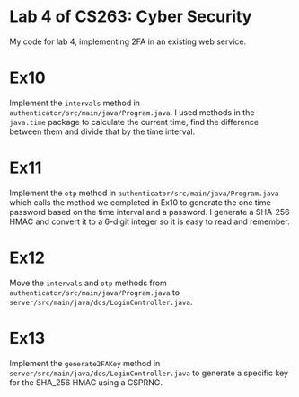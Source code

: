 # Lab 4 of CS263: Cyber Security

My code for lab 4, implementing 2FA in an existing web service.

# Ex10

Implement the `intervals` method in `authenticator/src/main/java/Program.java`. I used methods in the `java.time` package to calculate the current time, find the difference between them and divide that by the time interval.

# Ex11

Implement the `otp` method in `authenticator/src/main/java/Program.java` which calls the method we completed in Ex10 to generate the one time password based on the time interval and a password. I generate a SHA-256 HMAC and convert it to a 6-digit integer so it is easy to read and remember.

# Ex12

Move the `intervals` and `otp` methods from `authenticator/src/main/java/Program.java` to `server/src/main/java/dcs/LoginController.java`.

# Ex13

Implement the `generate2FAKey` method in `server/src/main/java/dcs/LoginController.java` to generate a specific key for the SHA_256 HMAC using a CSPRNG.
